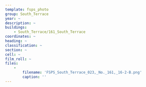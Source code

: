 ```yaml
---
template: fsps_photo
group: South_Terrace
year: ~
description: ~
buildings:
    - South_Terrace/161_South_Terrace
coordinates: ~
heading: ~
classification: ~
section: ~
cell: ~
film_roll: ~
files:
    -
        filename: 'FSPS_South_Terrace_023,_No._161,_16-2-B.png'
        caption: ''
---
```

